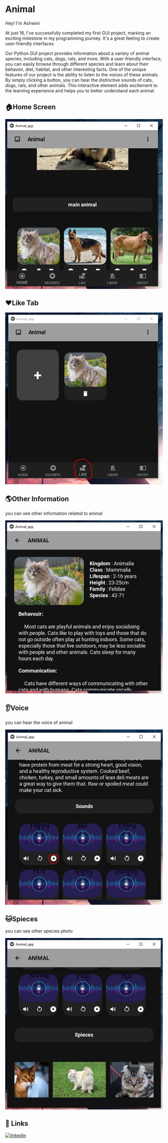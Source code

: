 
# Animal 

Hey! I'm Ashwini

At just 16, I've successfully completed my first GUI project, marking an exciting milestone in my programming journey. It's a great feeling to create user-friendly interfaces

Our Python GUI project provides information about a variety of animal species, including cats, dogs, rats, and more. With a user-friendly interface, you can easily browse through different species and learn about their behavior, diet, habitat, and other interesting facts. One of the unique features of our project is the ability to listen to the voices of these animals. By simply clicking a button, you can hear the distinctive sounds of cats, dogs, rats, and other animals. This interactive element adds excitement to the learning experience and helps you to better understand each animal.


## 🏠Home Screen

![App Screenshot](https://github.com/kaali7/animal/blob/main/something/animal%20(2).PNG?raw=true)



## ❤️Like Tab

![App Screenshot](https://github.com/kaali7/animal/blob/main/something/animal%20(4).PNG?raw=true)


## 🌎Other Information

you can see other information related to animal

![App Screenshot](https://github.com/kaali7/animal/blob/main/something/animal%20(5).PNG?raw=true)


## 👂Voice

you can hear the voice of animal

![App Screenshot](https://github.com/kaali7/animal/blob/main/something/animal%20(7).PNG?raw=true)


## 🐱Spieces

you can see other species photo

![App Screenshot](https://github.com/kaali7/animal/blob/main/something/animal%20(1).PNG?raw=true)






## 🔗 Links
[![linkedin](https://img.shields.io/badge/linkedin-0A66C2?style=for-the-badge&logo=linkedin&logoColor=white)](https://www.linkedin.com/feed/)



